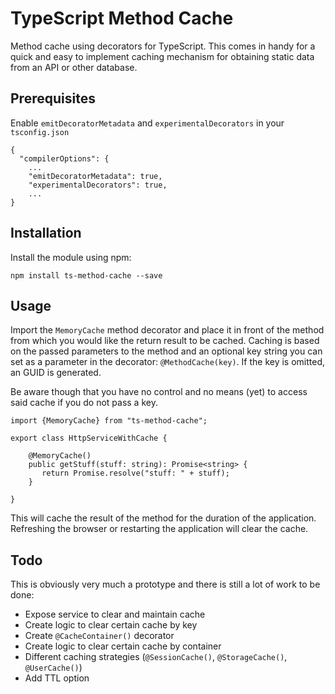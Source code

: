 # TypeScript Method Cache

Method cache using decorators for TypeScript. This comes in handy for a quick and easy to implement caching mechanism 
for obtaining static data from an API or other database.

## Prerequisites

Enable `emitDecoratorMetadata` and `experimentalDecorators` in your `tsconfig.json`

    {
      "compilerOptions": {
        ...
        "emitDecoratorMetadata": true,
        "experimentalDecorators": true,
        ...
    }

## Installation

Install the module using npm:

    npm install ts-method-cache --save
    
    
## Usage

Import the `MemoryCache` method decorator and place it in front of the method from which you would like the return 
result to be cached. Caching is based on the passed parameters to the method and an optional key string you can set as 
a parameter in the decorator:  `@MethodCache(key)`. If the key is omitted, an GUID is generated. 

Be aware though that you have no control and no means (yet) to access said cache if you do not pass a key.

    import {MemoryCache} from "ts-method-cache";
    
    export class HttpServiceWithCache {
    
        @MemoryCache()
        public getStuff(stuff: string): Promise<string> {
           return Promise.resolve("stuff: " + stuff);
        }
    
    }
    
This will cache the result of the method for the duration of the application. Refreshing the browser
or restarting the application will clear the cache.

## Todo

This is obviously very much a prototype and there is still a lot of work to be done:

- Expose service to clear and maintain cache
- Create logic to clear certain cache by key
- Create `@CacheContainer()` decorator
- Create logic to clear certain cache by container
- Different caching strategies (`@SessionCache()`, `@StorageCache()`, `@UserCache()`)
- Add TTL option